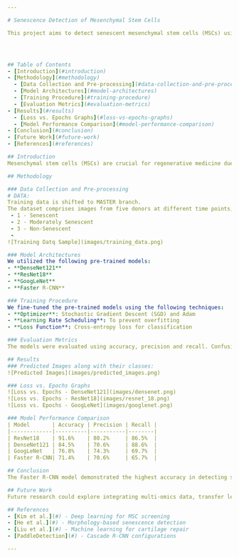 ```yaml
---

# Senescence Detection of Mesenchymal Stem Cells

This project aims to detect senescent mesenchymal stem cells (MSCs) using pre-trained models such as DenseNet121, ResNet18, GoogLeNet, and Faster R-CNN. The study evaluates these models' performance on images obtained from Olympus fluorescence microscopes.




## Table of Contents
- [Introduction](#introduction)
- [Methodology](#methodology)
  - [Data Collection and Pre-processing](#data-collection-and-pre-processing)
  - [Model Architectures](#model-architectures)
  - [Training Procedure](#training-procedure)
  - [Evaluation Metrics](#evaluation-metrics)
- [Results](#results)
  - [Loss vs. Epochs Graphs](#loss-vs-epochs-graphs)
  - [Model Performance Comparison](#model-performance-comparison)
- [Conclusion](#conclusion)
- [Future Work](#future-work)
- [References](#references)

## Introduction
Mesenchymal stem cells (MSCs) are crucial for regenerative medicine due to their ability to differentiate into various cell types and their immunomodulatory properties. Detecting senescent MSCs is essential as they exhibit reduced therapeutic potential. This project employs advanced deep learning techniques to accurately identify senescent MSCs.

## Methodology

### Data Collection and Pre-processing
# DATA:
Training data is shifted to MASTER branch. 
The dataset comprises images from five donors at different time points, each stained for actin and nucleus. Images were captured using an Olympus IX83 fluorescence microscope and pre-processed to remove artifacts and standardize the dataset.
 - 1 - Senescent
 - 2 - Moderately Senescent
 - 3 - Non-Senescent
 - 
![Training Datq Sample](images/training_data.png)

### Model Architectures
We utilized the following pre-trained models:
- **DenseNet121**
- **ResNet18**
- **GoogLeNet**
- **Faster R-CNN**

### Training Procedure
We fine-tuned the pre-trained models using the following techniques:
- **Optimizer**: Stochastic Gradient Descent (SGD) and Adam
- **Learning Rate Scheduling**: To prevent overfitting
- **Loss Function**: Cross-entropy loss for classification

### Evaluation Metrics
The models were evaluated using accuracy, precision and recall. Confusion matrices were used to analyze the classification performance in detail.

## Results
### Predicted Images along with their classes:
![Predicted Images](images/predicted_images.png)

### Loss vs. Epochs Graphs
![Loss vs. Epochs - DenseNet121](images/densenet.png)
![Loss vs. Epochs - ResNet18](images/resnet_18.png)
![Loss vs. Epochs - GoogLeNet](images/googlenet.png)

### Model Performance Comparison
| Model       | Accuracy | Precision | Recall |
|-------------|----------|-----------|--------|
| ResNet18    | 91.6%    | 80.2%     | 86.5%  |
| DenseNet121 | 84.5%    | 70.6%     | 88.6%  |
| GoogLeNet   | 76.8%    | 74.3%     | 69.7%  |
| Faster R-CNN| 71.4%    | 70.6%     | 65.7%  |

## Conclusion
The Faster R-CNN model demonstrated the highest accuracy in detecting senescent MSCs, making it the most effective model for this task. The other models also showed competitive performance, indicating the robustness of deep learning techniques in this domain.

## Future Work
Future research could explore integrating multi-omics data, transfer learning techniques, and validating model performance on clinical samples. Additionally, optimizing models for real-time analysis and developing interactive visualization tools are promising directions.

## References
- [Kim et al.](#) - Deep learning for MSC screening
- [He et al.](#) - Morphology-based senescence detection
- [Liu et al.](#) - Machine learning for cartilage repair
- [PaddleDetection](#) - Cascade R-CNN configurations

---
```

